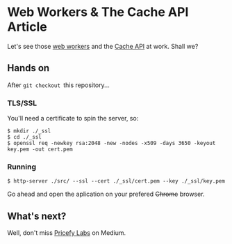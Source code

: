# Web Workers & The Cache API Article

Let's see those [web workers](https://developer.mozilla.org/en-US/docs/Web/API/Web_Workers_API) and the [Cache API](https://developer.mozilla.org/en-US/docs/Web/API/Cache) at work. Shall we?

## Hands on

After `git checkout `this repository...

### TLS/SSL

You'll need a certificate to spin the server, so:

```
$ mkdir ./_ssl
$ cd ./_ssl
$ openssl req -newkey rsa:2048 -new -nodes -x509 -days 3650 -keyout key.pem -out cert.pem
```

### Running

```
$ http-server ./src/ --ssl --cert ./_ssl/cert.pem --key ./_ssl/key.pem
```

Go ahead and open the aplication on your prefered ~~Chrome~~ browser.

## What's next?

Well, don't miss [Pricefy Labs](https://medium.com/pricefy-labs) on Medium.
